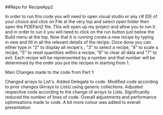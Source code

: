 
 ##Repo for RecipeApp2

In order to run this code you will need to open visual studio or any c# IDE of your choice and click on File at the very top and select open folder then open the POEPart2 file. This will open up my project and allow you to run it and in order to run it you will need to click on the run button just below the Build menu at the top. Now that it is running create a new recipe by typing in new and fill in all the relevant details of the recipe. Once done you can either type in "2" to display all recipe's , "3" to select a recipe, "4" to scale a recipe, "5" to reset quantities within a recipe, "6" to clear all data and "7" to exit. Each recipe will be reprensented by a number and that number will be determined by the order you put the recipes in starting from 1.


Main Changes made to the code from Part 1:

Changed arrays to List's. Added Delegate to code. Modified code according to prior changes (Arrays to Lists) using generic collections. Adjusted respective code according to the change of arrays to Lists. Significantly reduced the number of lines of code. Overall adjustments and performance optimisations made to code. A bit more colour was added to everall presentation.

